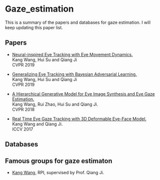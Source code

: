 # Gaze_estimation
This is a summary of the papers and databases for gaze estimation. I will keep updating this paper list.

## Papers

* [Neural-inspired Eye Tracking with Eye Movement Dynamics.](http://homepages.rpi.edu/~wangk10/papers/wang2019neural.pdf) </br>
Kang Wang, Hui Su and Qiang Ji </br>
CVPR 2019

* [Generalizing Eye Tracking with Bayesian Adversarial Learning.](http://homepages.rpi.edu/~wangk10/papers/wang2019generalize.pdf) </br>
Kang Wang, Hui Su and Qiang Ji </br>
CVPR 2019

* [A Hierarchical Generative Model for Eye Image Synthesis and Eye Gaze Estimation.](http://homepages.rpi.edu/~wangk10/papers/wang2018_hgm.pdf) </br>
Kang Wang, Rui Zhao, Hui Su and Qiang Ji. </br>
CVPR 2018 </br>

* [Real Time Eye Gaze Tracking with 3D Deformable Eye-Face Model.](http://homepages.rpi.edu/~wangk10/papers/wang2017_webcam.pdf) </br>
Kang Wang and Qiang Ji. </br>
ICCV 2017

## Databases

## Famous groups for gaze estimaton
* [Kang Wang](http://homepages.rpi.edu/~wangk10/), RPI, supervised by Prof. Qiang Ji.
